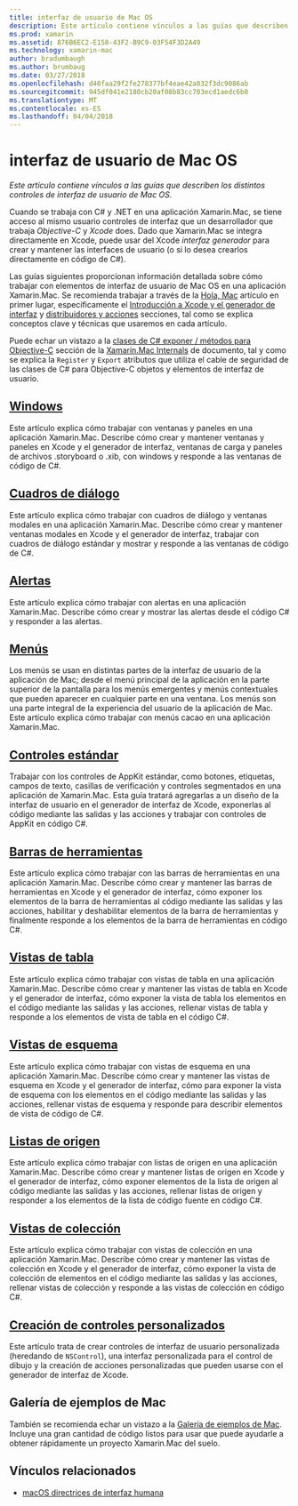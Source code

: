 ```yaml
---
title: interfaz de usuario de Mac OS
description: Este artículo contiene vínculos a las guías que describen los distintos controles de interfaz de usuario de Mac OS.
ms.prod: xamarin
ms.assetid: 876B6EC2-E158-43F2-B9C9-03F54F3D2A49
ms.technology: xamarin-mac
author: bradumbaugh
ms.author: brumbaug
ms.date: 03/27/2018
ms.openlocfilehash: d40faa29f2fe278377bf4eae42a032f3dc9086ab
ms.sourcegitcommit: 945df041e2180cb20af08b83cc703ecd1aedc6b0
ms.translationtype: MT
ms.contentlocale: es-ES
ms.lasthandoff: 04/04/2018
---
```

# <a name="macos-user-interface"></a>interfaz de usuario de Mac OS

_Este artículo contiene vínculos a las guías que describen los distintos controles de interfaz de usuario de Mac OS._

Cuando se trabaja con C# y .NET en una aplicación Xamarin.Mac, se tiene acceso al mismo usuario controles de interfaz que un desarrollador que trabaja *Objective-C* y *Xcode* does. Dado que Xamarin.Mac se integra directamente en Xcode, puede usar del Xcode _interfaz generador_ para crear y mantener las interfaces de usuario (o si lo desea crearlos directamente en código de C#).

Las guías siguientes proporcionan información detallada sobre cómo trabajar con elementos de interfaz de usuario de Mac OS en una aplicación Xamarin.Mac. Se recomienda trabajar a través de la [Hola, Mac](~/mac/get-started/hello-mac.md) artículo en primer lugar, específicamente el [Introducción a Xcode y el generador de interfaz](~/mac/get-started/hello-mac.md#Introduction_to_Xcode_and_Interface_Builder) y [distribuidores y acciones](~/mac/get-started/hello-mac.md#Outlets_and_Actions) secciones, tal como se explica conceptos clave y técnicas que usaremos en cada artículo.

Puede echar un vistazo a la [clases de C# exponer / métodos para Objective-C](~/mac/internals/how-it-works.md#exposing-c-classes--methods-to-objective-c) sección de la [Xamarin.Mac Internals](~/mac/internals/how-it-works.md) de documento, tal y como se explica la `Register` y `Export` atributos que utiliza el cable de seguridad de las clases de C# para Objective-C objetos y elementos de interfaz de usuario.

## <a name="windowsmacuser-interfacewindowmd"></a>[Windows](~/mac/user-interface/window.md)

Este artículo explica cómo trabajar con ventanas y paneles en una aplicación Xamarin.Mac. Describe cómo crear y mantener ventanas y paneles en Xcode y el generador de interfaz, ventanas de carga y paneles de archivos .storyboard o .xib, con windows y responde a las ventanas de código de C#.

## <a name="dialogsmacuser-interfacedialogmd"></a>[Cuadros de diálogo](~/mac/user-interface/dialog.md)

Este artículo explica cómo trabajar con cuadros de diálogo y ventanas modales en una aplicación Xamarin.Mac. Describe cómo crear y mantener ventanas modales en Xcode y el generador de interfaz, trabajar con cuadros de diálogo estándar y mostrar y responde a las ventanas de código de C#.

## <a name="alertsmacuser-interfacealertmd"></a>[Alertas](~/mac/user-interface/alert.md)

Este artículo explica cómo trabajar con alertas en una aplicación Xamarin.Mac. Describe cómo crear y mostrar las alertas desde el código C# y responder a las alertas.

## <a name="menusmacuser-interfacemenumd"></a>[Menús](~/mac/user-interface/menu.md)

Los menús se usan en distintas partes de la interfaz de usuario de la aplicación de Mac; desde el menú principal de la aplicación en la parte superior de la pantalla para los menús emergentes y menús contextuales que pueden aparecer en cualquier parte en una ventana. Los menús son una parte integral de la experiencia del usuario de la aplicación de Mac. Este artículo explica cómo trabajar con menús cacao en una aplicación Xamarin.Mac.

## <a name="standard-controlsmacuser-interfacestandard-controlsmd"></a>[Controles estándar](~/mac/user-interface/standard-controls.md)

Trabajar con los controles de AppKit estándar, como botones, etiquetas, campos de texto, casillas de verificación y controles segmentados en una aplicación de Xamarin.Mac. Esta guía tratará agregarlas a un diseño de la interfaz de usuario en el generador de interfaz de Xcode, exponerlas al código mediante las salidas y las acciones y trabajar con controles de AppKit en código C#.

## <a name="toolbarsmacuser-interfacetoolbarmd"></a>[Barras de herramientas](~/mac/user-interface/toolbar.md)

Este artículo explica cómo trabajar con las barras de herramientas en una aplicación Xamarin.Mac. Describe cómo crear y mantener las barras de herramientas en Xcode y el generador de interfaz, cómo exponer los elementos de la barra de herramientas al código mediante las salidas y las acciones, habilitar y deshabilitar elementos de la barra de herramientas y finalmente responde a los elementos de la barra de herramientas en código C#.

## <a name="table-viewsmacuser-interfacetable-viewmd"></a>[Vistas de tabla](~/mac/user-interface/table-view.md)

Este artículo explica cómo trabajar con vistas de tabla en una aplicación Xamarin.Mac. Describe cómo crear y mantener las vistas de tabla en Xcode y el generador de interfaz, cómo exponer la vista de tabla los elementos en el código mediante las salidas y las acciones, rellenar vistas de tabla y responde a los elementos de vista de tabla en el código C#.

## <a name="outline-viewsmacuser-interfaceoutline-viewmd"></a>[Vistas de esquema](~/mac/user-interface/outline-view.md)

Este artículo explica cómo trabajar con vistas de esquema en una aplicación Xamarin.Mac. Describe cómo crear y mantener las vistas de esquema en Xcode y el generador de interfaz, cómo para exponer la vista de esquema con los elementos en el código mediante las salidas y las acciones, rellenar vistas de esquema y responde para describir elementos de vista de código de C#.

## <a name="source-listsmacuser-interfacesource-listmd"></a>[Listas de origen](~/mac/user-interface/source-list.md)

Este artículo explica cómo trabajar con listas de origen en una aplicación Xamarin.Mac. Describe cómo crear y mantener listas de origen en Xcode y el generador de interfaz, cómo exponer elementos de la lista de origen al código mediante las salidas y las acciones, rellenar listas de origen y responder a los elementos de la lista de código fuente en código C#.

## <a name="collection-viewsmacuser-interfacecollection-viewmd"></a>[Vistas de colección](~/mac/user-interface/collection-view.md)

Este artículo explica cómo trabajar con vistas de colección en una aplicación Xamarin.Mac. Describe cómo crear y mantener las vistas de colección en Xcode y el generador de interfaz, cómo exponer la vista de colección de elementos en el código mediante las salidas y las acciones, rellenar vistas de colección y responde a las vistas de colección en código C#.

## <a name="creating-custom-controlsmacuser-interfacecustom-controlsmd"></a>[Creación de controles personalizados](~/mac/user-interface/custom-controls.md)

Este artículo trata de crear controles de interfaz de usuario personalizada (heredando de `NSControl`), una interfaz personalizada para el control de dibujo y la creación de acciones personalizadas que pueden usarse con el generador de interfaz de Xcode.

## <a name="mac-samples-gallery"></a>Galería de ejemplos de Mac

También se recomienda echar un vistazo a la [Galería de ejemplos de Mac](https://developer.xamarin.com/samples/mac/all/). Incluye una gran cantidad de código listos para usar que puede ayudarle a obtener rápidamente un proyecto Xamarin.Mac del suelo.

## <a name="related-links"></a>Vínculos relacionados

- [macOS directrices de interfaz humana](https://developer.apple.com/macos/human-interface-guidelines/overview/themes/)
